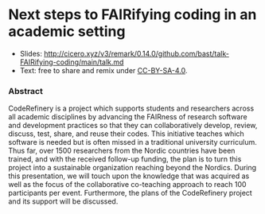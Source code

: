 # Next steps to FAIRifying coding in an academic setting

- Slides: http://cicero.xyz/v3/remark/0.14.0/github.com/bast/talk-FAIRifying-coding/main/talk.md
- Text: free to share and remix under [CC-BY-SA-4.0](LICENSE).


### Abstract

CodeRefinery is a project which supports students and researchers across all
academic disciplines by advancing the FAIRness of research software and
development practices so that they can collaboratively develop, review,
discuss, test, share, and reuse their codes. This initiative teaches which
software is needed but is often missed in a traditional university curriculum.
Thus far, over 1500 researchers from the Nordic countries have been trained,
and with the received follow-up funding, the plan is to turn this project into
a sustainable organization reaching beyond the Nordics. During this
presentation, we will touch upon the knowledge that was acquired as well as the
focus of the collaborative co-teaching approach to reach 100 participants per
event. Furthermore, the plans of the CodeRefinery project and its support will
be discussed.
